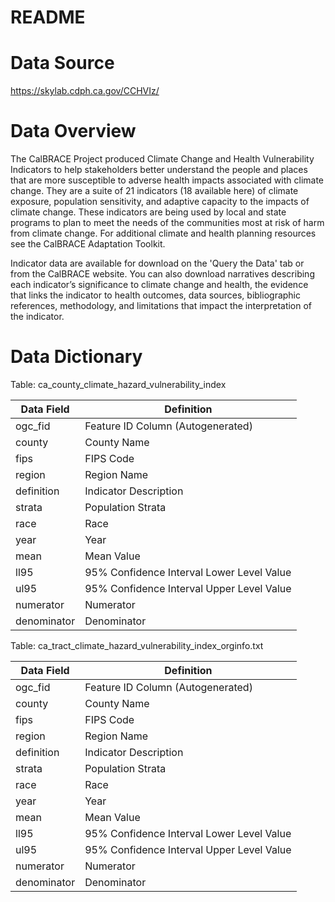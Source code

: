 # README

# Data Source

https://skylab.cdph.ca.gov/CCHVIz/

# Data Overview

The CalBRACE Project produced Climate Change and Health Vulnerability Indicators to help stakeholders better understand the people and places that are more susceptible to adverse health impacts associated with climate change. They are a suite of 21 indicators (18 available here) of climate exposure, population sensitivity, and adaptive capacity to the impacts of climate change. These indicators are being used by local and state programs to plan to meet the needs of the communities most at risk of harm from climate change. For additional climate and health planning resources see the CalBRACE Adaptation Toolkit.

Indicator data are available for download on the 'Query the Data' tab or from the CalBRACE website. You can also download narratives describing each indicator’s significance to climate change and health, the evidence that links the indicator to health outcomes, data sources, bibliographic references, methodology, and limitations that impact the interpretation of the indicator.

# Data Dictionary

Table: ca_county_climate_hazard_vulnerability_index

| Data Field	    | Definition |
|-------------------|------------|
| ogc_fid | Feature ID Column (Autogenerated) |
| county | County Name |
| fips | FIPS Code |
| region | Region Name |
| definition | Indicator Description |
| strata | Population Strata |
| race | Race |
| year | Year |
| mean | Mean Value |
| ll95 | 95% Confidence Interval Lower Level Value |
| ul95 | 95% Confidence Interval Upper Level Value |
| numerator | Numerator |
| denominator | Denominator |

Table: ca_tract_climate_hazard_vulnerability_index_orginfo.txt

| Data Field	    | Definition |
|-------------------|------------|
| ogc_fid | Feature ID Column (Autogenerated) |
| county | County Name |
| fips | FIPS Code |
| region | Region Name |
| definition | Indicator Description |
| strata | Population Strata |
| race | Race |
| year | Year |
| mean | Mean Value |
| ll95 | 95% Confidence Interval Lower Level Value |
| ul95 | 95% Confidence Interval Upper Level Value |
| numerator | Numerator |
| denominator | Denominator |
